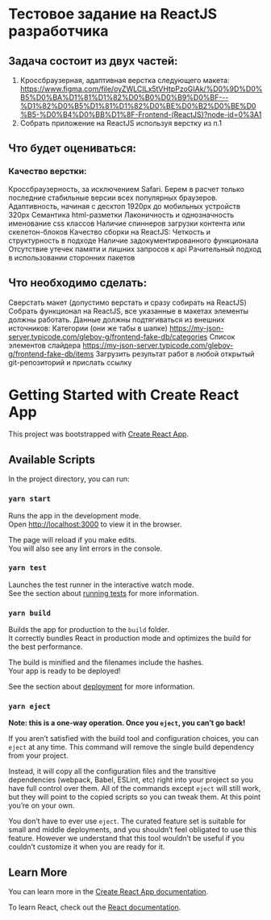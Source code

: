 # Тестовое задание на ReactJS разработчика

## Задача состоит из двух частей:
1. Кроссбраузерная, адаптивная верстка следующего макета:
https://www.figma.com/file/oyZWLCILx5tVHtpPzoGIAk/%D0%9D%D0%B5%D0%BA%D1%81%D1%82%D0%B0%D0%B9%D0%BF---%D1%82%D0%B5%D1%81%D1%82%D0%BE%D0%B2%D0%BE%D0%B5-%D0%B4%D0%BB%D1%8F-Frontend-(ReactJS)?node-id=0%3A1
2. Собрать приложение на ReactJS используя верстку из п.1

## Что будет оцениваться:
### Качество верстки:
Кроссбраузерность, за исключением Safari. Берем в расчет только последние стабильные версии всех популярных браузеров.
Адаптивность, начиная с десктоп 1920px до мобильных устройств 320px
Семантика html-разметки
Лаконичность и однозначность именование css классов
Наличие спиннеров загрузки контента или скелетон-блоков
Качество сборки на ReactJS:
Четкость и структурность в подходе
Наличие задокументированного функционала
Отсутствие утечек памяти и лишних запросов к api
Рачительный подход в использовании сторонних пакетов

## Что необходимо сделать:
Сверстать макет (допустимо верстать и сразу собирать на ReactJS)
Собрать функционал на ReactJS, все указанные в макетах элементы должны работать.
Данные должны подтягиваться из внешних источников:
Категории (они же табы в шапке) https://my-json-server.typicode.com/glebov-g/frontend-fake-db/categories
Список элементов слайдера
https://my-json-server.typicode.com/glebov-g/frontend-fake-db/items
Загрузить результат работ в любой открытый git-репозиторий и прислать ссылку 



# Getting Started with Create React App

This project was bootstrapped with [Create React App](https://github.com/facebook/create-react-app).

## Available Scripts

In the project directory, you can run:

### `yarn start`

Runs the app in the development mode.\
Open [http://localhost:3000](http://localhost:3000) to view it in the browser.

The page will reload if you make edits.\
You will also see any lint errors in the console.

### `yarn test`

Launches the test runner in the interactive watch mode.\
See the section about [running tests](https://facebook.github.io/create-react-app/docs/running-tests) for more information.

### `yarn build`

Builds the app for production to the `build` folder.\
It correctly bundles React in production mode and optimizes the build for the best performance.

The build is minified and the filenames include the hashes.\
Your app is ready to be deployed!

See the section about [deployment](https://facebook.github.io/create-react-app/docs/deployment) for more information.

### `yarn eject`

**Note: this is a one-way operation. Once you `eject`, you can’t go back!**

If you aren’t satisfied with the build tool and configuration choices, you can `eject` at any time. This command will remove the single build dependency from your project.

Instead, it will copy all the configuration files and the transitive dependencies (webpack, Babel, ESLint, etc) right into your project so you have full control over them. All of the commands except `eject` will still work, but they will point to the copied scripts so you can tweak them. At this point you’re on your own.

You don’t have to ever use `eject`. The curated feature set is suitable for small and middle deployments, and you shouldn’t feel obligated to use this feature. However we understand that this tool wouldn’t be useful if you couldn’t customize it when you are ready for it.

## Learn More

You can learn more in the [Create React App documentation](https://facebook.github.io/create-react-app/docs/getting-started).

To learn React, check out the [React documentation](https://reactjs.org/).
